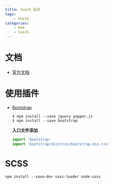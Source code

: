 ```yaml
---
title: VueJS 起步
tags:
	- VueJS
categories:
	- Web
	- VueJS
---
```


# 文档

- [官方文档](https://cn.vuejs.org/v2/guide/)

# 使用插件

- [Bootstrap](https://getbootstrap.com/docs/4.1/getting-started/webpack/)

  ```shell
  $ npm install --save jquery popper.js
  $ npm install --save bootstrap
  ```

  **入口文件添加**

  ```javascript
  import 'bootstrap'
  import 'bootstrap/dist/css/bootstrap.min.css'
  ```


# SCSS

```shell
npm install --save-dev sass-loader node-sass
```


